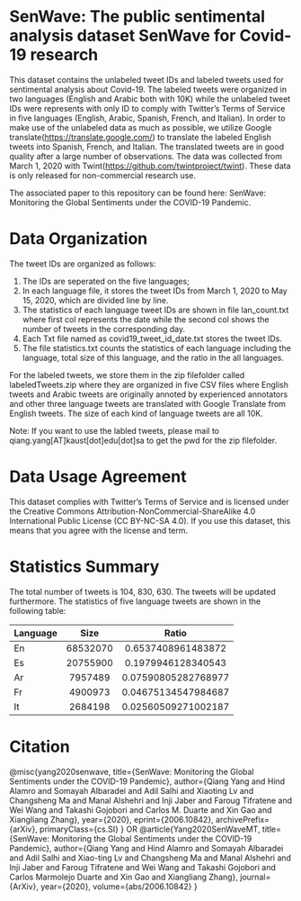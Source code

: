 # SenWave: The public sentimental analysis dataset SenWave for Covid-19 research
This dataset contains the unlabeled tweet IDs and labeled tweets used for sentimental analysis about Covid-19. The labeled tweets were organized in two languages (English and Arabic both with 10K) while the unlabeled tweet IDs were represents with only ID to comply with Twitter’s Terms of Service in five languages (English, Arabic, Spanish, French, and Italian). In order to make use of the unlabeled data as much as possible, we utilize Google translate(https://translate.google.com/) to translate the labeled English tweets into Spanish, French, and Italian. The translated tweets are in good quality after a large number of observations. The data was collected from March 1, 2020 with Twint(https://github.com/twintproject/twint). These data is only released for non-commercial research use.

The associated paper to this repository can be found here: SenWave: Monitoring the Global Sentiments under the COVID-19 Pandemic.

# Data Organization
The tweet IDs are organized as follows:
1) The IDs are seperated on the five languages;
2) In each language file, it stores the tweet IDs from March 1, 2020 to May 15, 2020, which are divided line by line.
3) The statistics of each language tweet IDs are shown in file lan_count.txt where first col represents the date while the second col shows the number of tweets in the corresponding day.
4) Each Txt file named as covid19_tweet_id_date.txt stores the tweet IDs.
5) The file statistics.txt counts the statistics of each language including the language, total size of this language, and the ratio in the all languages.

For the labeled tweets, we store them in the zip filefolder called labeledTweets.zip where they are organized in five CSV files where English tweets and Arabic tweets are originally annoted by experienced annotators and other three language tweets are translated with Google Translate from English tweets. The size of each kind of language tweets are all 10K.

Note: If you want to use the labled tweets, please mail to qiang.yang[AT]kaust[dot]edu[dot]sa to get the pwd for the zip filefolder.

# Data Usage Agreement
This dataset complies with Twitter’s Terms of Service and is licensed under the Creative Commons Attribution-NonCommercial-ShareAlike 4.0 International Public License (CC BY-NC-SA 4.0). If you use this dataset, this means that you agree with the license and term.

# Statistics Summary
The total number of tweets is 104, 830, 630. The tweets will be updated furthermore.
The statistics of five language tweets are shown in the following table:


|Language      |Size      |Ratio      |
| ---------- | :-----------:  | :-----------: |
|En      |68532070      |0.6537408961483872      |
|Es       |20755900       |0.1979946128340543      |
|Ar       |7957489      | 0.07590805282768977      |
|Fr       |4900973       |0.04675134547984687      |
|It       |2684198       |0.02560509271002187      |

# Citation

@misc{yang2020senwave,
    title={SenWave: Monitoring the Global Sentiments under the COVID-19 Pandemic},
    author={Qiang Yang and Hind Alamro and Somayah Albaradei and Adil Salhi and Xiaoting Lv and Changsheng Ma and Manal Alshehri and Inji Jaber and Faroug Tifratene and Wei Wang and Takashi Gojobori and Carlos M. Duarte and Xin Gao and Xiangliang Zhang},
    year={2020},
    eprint={2006.10842},
    archivePrefix={arXiv},
    primaryClass={cs.SI}
}
OR
@article{Yang2020SenWaveMT,
  title={SenWave: Monitoring the Global Sentiments under the COVID-19 Pandemic},
  author={Qiang Yang and Hind Alamro and Somayah Albaradei and Adil Salhi and Xiao-ting Lv and Changsheng Ma and Manal Alshehri and Inji Jaber and Faroug Tifratene and Wei Wang and Takashi Gojobori and Carlos Marmolejo Duarte and Xin Gao and Xiangliang Zhang},
  journal={ArXiv},
  year={2020},
  volume={abs/2006.10842}
}

